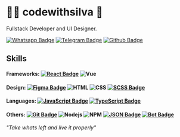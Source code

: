 # :man_technologist: codewithsilva 👋

Fullstack Developer and UI Designer. 

[![Whatsapp Badge](https://img.shields.io/badge/-Whatsapp-4CA143?style=flat-square&labelColor=4CA143&logo=whatsapp&logoColor=white&link=https://api.whatsapp.com/send?phone=5581987113364&text=Hi)](https://api.whatsapp.com/send?phone=5574991240418&text=Hey!)
[![Telegram Badge](https://img.shields.io/badge/Telegram-2CA5E0?style=flat-square&labelColor=2CA5E0&logo=telegram&logoColor=white)](https://t.me/codewithsilva)
[![Github Badge](https://img.shields.io/badge/-Github-000?style=flat-square&logo=Github&logoColor=white&link=https://github.com/codewithsilva)](https://github.com/codewithsilva)


## Skills

#### **Frameworks**: [![React Badge](https://img.shields.io/badge/-React-blue?style=flat-square&logo=react&logoColor=white)](https://reactjs.org/) ![Vue](https://img.shields.io/badge/-Vue-00b47d?style=flat-square&logo=vue.js&logoColor=white)

#### **Design**: [![Figma Badge](https://img.shields.io/badge/-Figma-purple?style=flat-square&logo=figma&logoColor=white)](https://www.figma.com/) ![HTML](https://img.shields.io/badge/-HTML-E34F26?style=flat-square&logo=html5&logoColor=white) ![CSS](https://img.shields.io/badge/-CSS-549FDE?style=flat-square&logo=css3&logoColor=white) [![SCSS Badge](https://img.shields.io/badge/-SCSS-CD6799?style=flat-square&logo=sass&logoColor=white)](https://sass-lang.com/)


#### **Languages**: [![JavaScript Badge](https://img.shields.io/badge/-JavaScript-F7DF1E?style=flat-square&logo=javascript&logoColor=black)](https://developer.mozilla.org/en-US/docs/Web/JavaScript) [![TypeScript Badge](https://img.shields.io/badge/-TypeScript-3178C6?style=flat-square&logo=typescript&logoColor=white)](https://www.typescriptlang.org/)

#### **Others**: [![Git Badge](https://img.shields.io/badge/-Git-F05032?style=flat-square&logo=git&logoColor=white)](https://git-scm.com/) ![Nodejs](https://img.shields.io/badge/-Node.js-43853d?style=flat-square&logo=Node.js&logoColor=white) ![NPM](https://img.shields.io/badge/NPM-%23000000.svg?style=flat-square&logo=npm&logoColor=white) [![JSON Badge](https://img.shields.io/badge/-JSON-000000?style=flat-square&logo=json&logoColor=white)](https://www.json.org/) [![Bot Badge](https://img.shields.io/badge/-Bot-0088cc?style=flat-square&logo=telegram&logoColor=white)](https://telegram.org/)

  *"Take whats left and live it properly"* 
</div>
